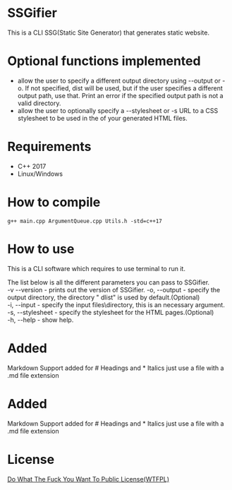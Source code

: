# SSGifier
This is a CLI SSG(Static Site Generator) that generates static website.

# Optional functions implemented
* allow the user to specify a different output directory using --output or -o. If not specified, dist will be used, but if the user specifies a different output path, use that. Print an error if the specified output path is not a valid directory.
* allow the user to optionally specify a --stylesheet or -s URL to a CSS stylesheet to be used in the <head> of your generated HTML files.

# Requirements
* C++ 2017
* Linux/Windows

# How to compile
`` g++ main.cpp ArgumentQueue.cpp Utils.h -std=c++17 ``

# How to use
This is a CLI software which requires to use terminal to run it.

The list below is all the different parameters you can pass to SSGifier.  
-v --version - prints out the version of SSGifier. 
-o, --output - specify the output directory, the directory " dlist" is used by default.(Optional)  
-i, --input - specify the input files\directory, this is an necessary argument.  
-s, --stylesheet - specify the stylesheet for the HTML pages.(Optional)  
-h, --help - show help.  
  
# Added 

Markdown Support added for # Headings and * Italics just use a file with a .md file extension

# Added 

Markdown Support added for # Headings and * Italics just use a file with a .md file extension

# License
[Do What The Fuck You Want To Public License(WTFPL)](https://raw.githubusercontent.com/liutng/SSGifier/main/License.md)
